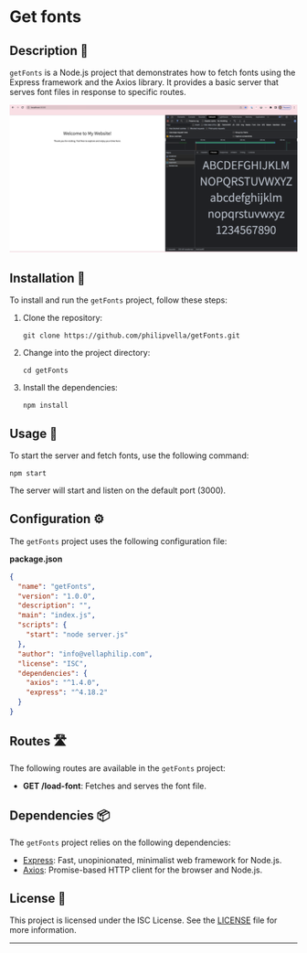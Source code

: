 # Get fonts

## Description 📝

`getFonts` is a Node.js project that demonstrates how to fetch fonts using the Express framework and the Axios library. It provides a basic server that serves font files in response to specific routes.

![localhost result](proxy_fonts.png)

## Installation 🚀

To install and run the `getFonts` project, follow these steps:

1. Clone the repository:

   ```shell
   git clone https://github.com/philipvella/getFonts.git
   ```

2. Change into the project directory:

   ```shell
   cd getFonts
   ```

3. Install the dependencies:

   ```shell
   npm install
   ```

## Usage 🎯

To start the server and fetch fonts, use the following command:

```shell
npm start
```

The server will start and listen on the default port (3000).

## Configuration ⚙️

The `getFonts` project uses the following configuration file:

**package.json**

```json
{
  "name": "getFonts",
  "version": "1.0.0",
  "description": "",
  "main": "index.js",
  "scripts": {
    "start": "node server.js"
  },
  "author": "info@vellaphilip.com",
  "license": "ISC",
  "dependencies": {
    "axios": "^1.4.0",
    "express": "^4.18.2"
  }
}
```

## Routes 🛣️

The following routes are available in the `getFonts` project:

- **GET /load-font**: Fetches and serves the font file.

## Dependencies 📦

The `getFonts` project relies on the following dependencies:

- [Express](https://www.npmjs.com/package/express): Fast, unopinionated, minimalist web framework for Node.js.
- [Axios](https://www.npmjs.com/package/axios): Promise-based HTTP client for the browser and Node.js.

## License 📄

This project is licensed under the ISC License. See the [LICENSE](https://opensource.org/license/isc-license-txt/) file for more information.

---